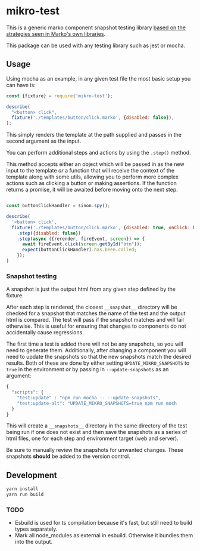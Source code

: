 # mikro-test

This is a generic marko component snapshot testing library [based on the strategies seen in Marko's own libraries](https://github.com/marko-js/tags-api-preview/tree/main/src/__tests__).

This package can be used with any testing library such as jest or mocha.

## Usage

Using mocha as an example, in any given test file the most basic setup you can have is:

```js
const {fixture} = require('mikro-test');

describe(
  "<button> click",
  fixture('./templates/button/click.marko', {disabled: false}),
);
```

This simply renders the template at the path supplied and passes in the second argument as the input.

You can perform additional steps and actions by using the `.step()` method.

This method accepts either an object which will be passed in as the new input to the template _or_ a function that will receive the context of the template along with some utils, allowing you to perform more complex actions such as clicking a button or making assertions. If the function returns a promise, it will be awaited before moving onto the next step.

```js

const buttonClickHandler = sinon.spy();

describe(
  '<button> click',
  fixture('./templates/button/click.marko', {disabled: true, onClick: buttonClickHandler})
    .step({disabled: false})
    .step(async ({rerender, fireEvent, screen}) => {
      await fireEvent.click(screen.getById("btn"));
      expect(buttonClickHandler).has.been.called;
    });
)
```

### Snapshot testing

A snapshot is just the output html from any given step defined by the fixture.

After each step is rendered, the closest `__snapshot__` directory will be checked for a snapshot that matches the name of the test and the output html is compared. The test will pass if the snapshot matches and will fail otherwise. This is useful for ensuring that changes to components do not accidentally cause regressions.

The first time a test is added there will not be any snapshots, so you will need to generate them. Additionally, after changing a component you will need to update the snapshots so that the new snapshots match the desired results. Both of these are done by either setting `UPDATE_MIKRO_SNAPSHOTS` to `true` in the environment _or_ by passing in `--update-snapshots` as an argument:

```js
{
  "scripts": {
    "test:update" : "npm run mocha -- --update-snapshots",
    "test:update-alt": "UPDATE_MIKRO_SNAPSHOTS=true npm run moch
  }
}
```

This will create a `__snapshots__` directory in the same directory of the test being run if one does not exist and then save the snapshots as a series of html files, one for each step and environment target (web and server).

Be sure to manually review the snapshots for unwanted changes. These snapshots **should** be added to the version control.

## Development

```sh
yarn install
yarn run build
```

### TODO

- Esbuild is used for ts compilation because it's fast, but still need to build types separately. 
- Mark all node_modules as external in esbuild. Otherwise it bundles them into the output.

